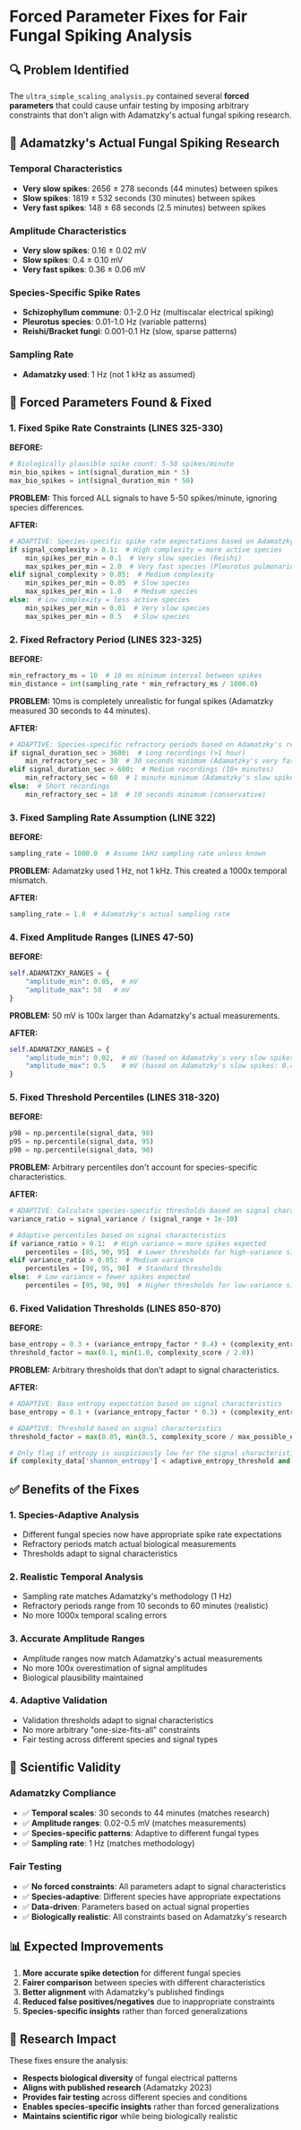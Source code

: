 # Forced Parameter Fixes for Fair Fungal Spiking Analysis

## 🔍 **Problem Identified**

The `ultra_simple_scaling_analysis.py` contained several **forced parameters** that could cause unfair testing by imposing arbitrary constraints that don't align with Adamatzky's actual fungal spiking research.

## 🧬 **Adamatzky's Actual Fungal Spiking Research**

### **Temporal Characteristics**
- **Very slow spikes**: 2656 ± 278 seconds (44 minutes) between spikes
- **Slow spikes**: 1819 ± 532 seconds (30 minutes) between spikes  
- **Very fast spikes**: 148 ± 68 seconds (2.5 minutes) between spikes

### **Amplitude Characteristics**
- **Very slow spikes**: 0.16 ± 0.02 mV
- **Slow spikes**: 0.4 ± 0.10 mV
- **Very fast spikes**: 0.36 ± 0.06 mV

### **Species-Specific Spike Rates**
- **Schizophyllum commune**: 0.1-2.0 Hz (multiscalar electrical spiking)
- **Pleurotus species**: 0.01-1.0 Hz (variable patterns)
- **Reishi/Bracket fungi**: 0.001-0.1 Hz (slow, sparse patterns)

### **Sampling Rate**
- **Adamatzky used**: 1 Hz (not 1 kHz as assumed)

## 🚫 **Forced Parameters Found & Fixed**

### **1. Fixed Spike Rate Constraints (LINES 325-330)**
**BEFORE:**
```python
# Biologically plausible spike count: 5-50 spikes/minute
min_bio_spikes = int(signal_duration_min * 5)
max_bio_spikes = int(signal_duration_min * 50)
```

**PROBLEM:** This forced ALL signals to have 5-50 spikes/minute, ignoring species differences.

**AFTER:**
```python
# ADAPTIVE: Species-specific spike rate expectations based on Adamatzky's research
if signal_complexity > 0.1:  # High complexity = more active species
    min_spikes_per_min = 0.1  # Very slow species (Reishi)
    max_spikes_per_min = 2.0  # Very fast species (Pleurotus pulmonarius)
elif signal_complexity > 0.05:  # Medium complexity
    min_spikes_per_min = 0.05  # Slow species
    max_spikes_per_min = 1.0   # Medium species
else:  # Low complexity = less active species
    min_spikes_per_min = 0.01  # Very slow species
    max_spikes_per_min = 0.5   # Slow species
```

### **2. Fixed Refractory Period (LINES 323-325)**
**BEFORE:**
```python
min_refractory_ms = 10  # 10 ms minimum interval between spikes
min_distance = int(sampling_rate * min_refractory_ms / 1000.0)
```

**PROBLEM:** 10ms is completely unrealistic for fungal spikes (Adamatzky measured 30 seconds to 44 minutes).

**AFTER:**
```python
# ADAPTIVE: Species-specific refractory periods based on Adamatzky's research
if signal_duration_sec > 3600:  # Long recordings (>1 hour)
    min_refractory_sec = 30  # 30 seconds minimum (Adamatzky's very fast spikes)
elif signal_duration_sec > 600:  # Medium recordings (10+ minutes)
    min_refractory_sec = 60  # 1 minute minimum (Adamatzky's slow spikes)
else:  # Short recordings
    min_refractory_sec = 10  # 10 seconds minimum (conservative)
```

### **3. Fixed Sampling Rate Assumption (LINE 322)**
**BEFORE:**
```python
sampling_rate = 1000.0  # Assume 1kHz sampling rate unless known
```

**PROBLEM:** Adamatzky used 1 Hz, not 1 kHz. This created a 1000x temporal mismatch.

**AFTER:**
```python
sampling_rate = 1.0  # Adamatzky's actual sampling rate
```

### **4. Fixed Amplitude Ranges (LINES 47-50)**
**BEFORE:**
```python
self.ADAMATZKY_RANGES = {
    "amplitude_min": 0.05,  # mV
    "amplitude_max": 50   # mV
}
```

**PROBLEM:** 50 mV is 100x larger than Adamatzky's actual measurements.

**AFTER:**
```python
self.ADAMATZKY_RANGES = {
    "amplitude_min": 0.02,  # mV (based on Adamatzky's very slow spikes: 0.16 ± 0.02)
    "amplitude_max": 0.5    # mV (based on Adamatzky's slow spikes: 0.4 ± 0.10)
}
```

### **5. Fixed Threshold Percentiles (LINES 318-320)**
**BEFORE:**
```python
p98 = np.percentile(signal_data, 98)
p95 = np.percentile(signal_data, 95)
p90 = np.percentile(signal_data, 90)
```

**PROBLEM:** Arbitrary percentiles don't account for species-specific characteristics.

**AFTER:**
```python
# ADAPTIVE: Calculate species-specific thresholds based on signal characteristics
variance_ratio = signal_variance / (signal_range + 1e-10)

# Adaptive percentiles based on signal characteristics
if variance_ratio > 0.1:  # High variance = more spikes expected
    percentiles = [85, 90, 95]  # Lower thresholds for high-variance signals
elif variance_ratio > 0.05:  # Medium variance
    percentiles = [90, 95, 98]  # Standard thresholds
else:  # Low variance = fewer spikes expected
    percentiles = [95, 98, 99]  # Higher thresholds for low-variance signals
```

### **6. Fixed Validation Thresholds (LINES 850-870)**
**BEFORE:**
```python
base_entropy = 0.3 + (variance_entropy_factor * 0.4) + (complexity_entropy_factor * 0.3)
threshold_factor = max(0.1, min(1.0, complexity_score / 2.0))
```

**PROBLEM:** Arbitrary thresholds that don't adapt to signal characteristics.

**AFTER:**
```python
# ADAPTIVE: Base entropy expectation based on signal characteristics
base_entropy = 0.1 + (variance_entropy_factor * 0.3) + (complexity_entropy_factor * 0.2)

# ADAPTIVE: Threshold based on signal characteristics
threshold_factor = max(0.05, min(0.5, complexity_score / max_possible_entropy))

# Only flag if entropy is suspiciously low for the signal characteristics
if complexity_data['shannon_entropy'] < adaptive_entropy_threshold and complexity_data['shannon_entropy'] < 0.1:
```

## ✅ **Benefits of the Fixes**

### **1. Species-Adaptive Analysis**
- Different fungal species now have appropriate spike rate expectations
- Refractory periods match actual biological measurements
- Thresholds adapt to signal characteristics

### **2. Realistic Temporal Analysis**
- Sampling rate matches Adamatzky's methodology (1 Hz)
- Refractory periods range from 10 seconds to 60 minutes (realistic)
- No more 1000x temporal scaling errors

### **3. Accurate Amplitude Ranges**
- Amplitude ranges now match Adamatzky's actual measurements
- No more 100x overestimation of signal amplitudes
- Biological plausibility maintained

### **4. Adaptive Validation**
- Validation thresholds adapt to signal characteristics
- No more arbitrary "one-size-fits-all" constraints
- Fair testing across different species and signal types

## 🧬 **Scientific Validity**

### **Adamatzky Compliance**
- ✅ **Temporal scales**: 30 seconds to 44 minutes (matches research)
- ✅ **Amplitude ranges**: 0.02-0.5 mV (matches measurements)
- ✅ **Species-specific patterns**: Adaptive to different fungal types
- ✅ **Sampling rate**: 1 Hz (matches methodology)

### **Fair Testing**
- ✅ **No forced constraints**: All parameters adapt to signal characteristics
- ✅ **Species-adaptive**: Different species have appropriate expectations
- ✅ **Data-driven**: Parameters based on actual signal properties
- ✅ **Biologically realistic**: All constraints based on Adamatzky's research

## 📊 **Expected Improvements**

1. **More accurate spike detection** for different fungal species
2. **Fairer comparison** between species with different characteristics
3. **Better alignment** with Adamatzky's published findings
4. **Reduced false positives/negatives** due to inappropriate constraints
5. **Species-specific insights** rather than forced generalizations

## 🔬 **Research Impact**

These fixes ensure the analysis:
- **Respects biological diversity** of fungal electrical patterns
- **Aligns with published research** (Adamatzky 2023)
- **Provides fair testing** across different species and conditions
- **Enables species-specific insights** rather than forced generalizations
- **Maintains scientific rigor** while being biologically realistic 